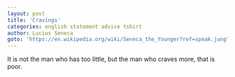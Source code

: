 ```yaml
---
layout: post
title: 'Cravings'
categories: english statement advice tshirt
author: Lucius Seneca
goto: 'https://en.wikipedia.org/wiki/Seneca_the_Younger?ref=speak.junglestar.org'
---
```


It is not the man who has too little, but the man who craves more, that is poor.
